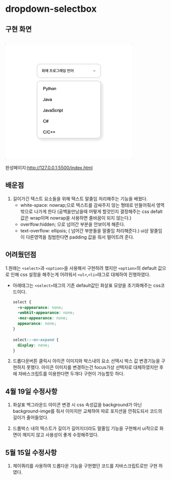 # dropdown-selectbox

## 구현 화면

  <br>
  <img src="images/셀렉박스.gif">
  <br>

완성페이지:http://127.0.0.1:5500/index.html

## 배운점

1. 길이가긴 텍스트 요소들을 위해 텍스트 말줄임 처리해주는 기능을 배웠다.
   - white-space: nowrap;으로 텍스트를 감싸주지 않는 형태로 만들어줘서 영역 밖으로 나가게 한다 (공백을만났을때 어떻게 할것인지 결정해주는 css defalt값은 wrap이며 nowrap을 사용하면 줄바꿈이 되지 않는다.)
   - overlfow:hidden; 으로 넘어간 부분을 안보이게 해준다.
   - text-overflow: ellipsis; ( 넘어간 부분들을 말줄임 처리해준다.) ui상 말줄임이 다른영역을 침범한다면 padding 값을 줘서 떨어트려 준다.

## 어려웠던점

1.원래는 `<select>`과 `<option>`을 사용해서 구현하려 했지만 `<option>`의 default 값으로 인해 css 설정을 해주는게 어려워서 `<ul>`,`<li>`태그로 대체하여 진행하였다.

- 아래태그는 `<select>`태그의 기존 default값인 화살표 모양을 초기화해주는 css코드이다.

  ```css
  select {
    -o-appearance: none;
    -webkit-appearance: none;
    -moz-appearance: none;
    appearance: none;
  }

  select::-ms-expand {
    display: none;
  }
  ```

2. 드롭다운버튼 클릭시 아이콘 이미지와 박스내의 요소 선택시 박스 값 변경기능을 구현하지 못했다.
   아이콘 이미지를 변경하는건 focus가상 선택자로 대체하였지만 후에 자바스크립트를 이용한다면 두개다 구현이 가능할듯 하다.

## 4월 19일 수정사항

1. 화살표 백그라운드 아이콘 변경 시 css 속성값을 background가 아닌 background-imge를 줘서 이미지만 교체하여 따로 포지션을 안줘도되서 코드의 길이가 줄어들었다.

2. 드롭박스 내의 텍스트가 길이가 길어지더라도 말줄임 기능을 구현해서 ui적으로 화면이 깨지지 않고 사용성이 좋게 수정해주었다.

## 5월 15일 수정사항

1. 제이쿼리를 사용하여 드롭다운 기능을 구현했던 코드를 자바스크립트로만 구현 하였다.
